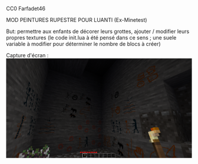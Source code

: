 CC0 Farfadet46

MOD PEINTURES RUPESTRE POUR LUANTI (Ex-Minetest)

But: permettre aux enfants de décorer leurs grottes, ajouter / modifier leurs propres textures 
(le code init.lua à été pensé dans ce sens ; une suele variable à modifier pour déterminer le nombre de blocs à créer)

Capture d'écran :
<img src="screenshot.png">
